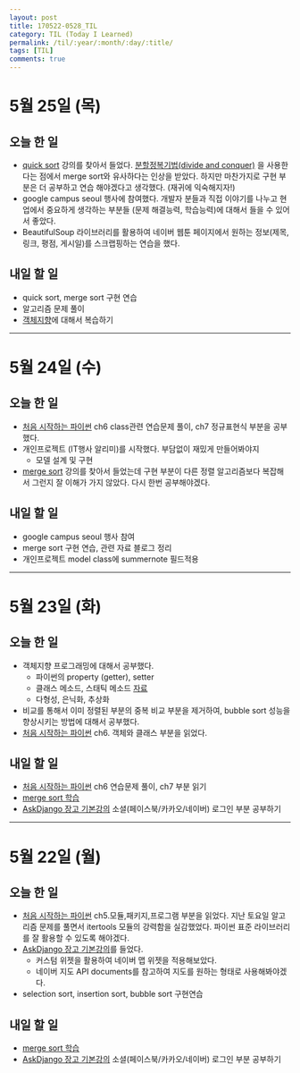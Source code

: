 ```yaml
---
layout: post
title: 170522-0528_TIL
category: TIL (Today I Learned)
permalink: /til/:year/:month/:day/:title/
tags: [TIL]
comments: true
---
```

# 5월 25일 (목)
## 오늘 한 일
- [quick sort](https://www.inflearn.com/course/%EC%95%8C%EA%B3%A0%EB%A6%AC%EC%A6%98-%EA%B0%95%EC%A2%8C/) 강의를 찾아서 들었다. [분할정복기법(divide and conquer)](https://ko.wikipedia.org/wiki/%EB%B6%84%ED%95%A0_%EC%A0%95%EB%B3%B5_%EC%95%8C%EA%B3%A0%EB%A6%AC%EC%A6%98) 을 사용한다는 점에서 merge sort와 유사하다는 인상을 받았다. 하지만 마찬가지로 구현 부분은 더 공부하고 연습 해야겠다고 생각했다. (재귀에 익숙해지자!)
- google campus seoul 행사에 참여했다. 개발자 분들과 직접 이야기를 나누고 현업에서 중요하게 생각하는 부분들 (문제 해결능력, 학습능력)에 대해서 들을 수 있어서 좋았다.
- BeautifulSoup 라이브러리를 활용하여 네이버 웹툰 페이지에서 원하는 정보(제목, 링크, 평점, 게시일)를 스크랩핑하는 연습을 했다.

## 내일 할 일
- quick sort, merge sort 구현 연습
- 알고리즘 문제 풀이
- [객체지향](https://wayhome25.github.io/blog/categories/#컴퓨터공학)에 대해서 복습하기

---

# 5월 24일 (수)
## 오늘 한 일
- [처음 시작하는 파이썬](http://www.hanbit.co.kr/store/books/look.php?p_code=B2827459900) ch6 class관련 연습문제 풀이, ch7 정규표현식 부분을 공부했다.
- 개인프로젝트 (IT행사 알리미)를 시작했다. 부담없이 재밌게 만들어봐야지
	- 모델 설계 및 구현
- [merge sort](https://www.inflearn.com/course/%EC%BD%94%EB%94%A9-%EC%9D%B8%ED%84%B0%EB%B7%B0/) 강의를 찾아서 들었는데 구현 부분이 다른 정렬 알고리즘보다 복잡해서 그런지 잘 이해가 가지 않았다. 다시 한번 공부해야겠다.

## 내일 할 일
- google campus seoul 행사 참여
- merge sort 구현 연습, 관련 자료 블로그 정리
- 개인프로젝트 model class에 summernote 필드적용

---
# 5월 23일 (화)
## 오늘 한 일
- 객체지향 프로그래밍에 대해서 공부했다.
	- 파이썬의 property (getter), setter
	- 클래스 메소드, 스태틱 메소드 [자료](http://schoolofweb.net/blog/posts/%ED%8C%8C%EC%9D%B4%EC%8D%AC-oop-part-4-%ED%81%B4%EB%9E%98%EC%8A%A4-%EB%A9%94%EC%86%8C%EB%93%9C%EC%99%80-%EC%8A%A4%ED%83%9C%ED%8B%B1-%EB%A9%94%EC%86%8C%EB%93%9C-class-method-and-static-method/)
	- 다형성, 은닉화, 추상화
- 비교를 통해서 이미 정렬된 부분의 중복 비교 부분을 제거하여, bubble sort 성능을 향상시키는 방법에 대해서 공부했다.  
- [처음 시작하는 파이썬](http://www.hanbit.co.kr/store/books/look.php?p_code=B2827459900) ch6. 객체와 클래스 부분을 읽었다.

## 내일 할 일
- [처음 시작하는 파이썬](http://www.hanbit.co.kr/store/books/look.php?p_code=B2827459900) ch6 연습문제 풀이, ch7 부분 읽기
- [merge sort 학습](https://www.inflearn.com/course/%EC%BD%94%EB%94%A9-%EC%9D%B8%ED%84%B0%EB%B7%B0/)
- [AskDjango 장고 기본강의](https://nomade.kr/vod/django/) 소셜(페이스북/카카오/네이버) 로그인 부분 공부하기

---
# 5월 22일 (월)
## 오늘 한 일
- [처음 시작하는 파이썬](http://www.hanbit.co.kr/store/books/look.php?p_code=B2827459900) ch5.모듈,패키지,프로그램 부분을 읽었다. 지난 토요일 알고리즘 문제를 풀면서 itertools 모듈의 강력함을 실감했었다. 파이썬 표준 라이브러리를 잘 활용할 수 있도록 해야겠다.
- [AskDjango 장고 기본강의](https://nomade.kr/vod/django/)를 들었다.
	- 커스텀 위젯을 활용하여 네이버 맵 위젯을 적용해보았다.
	- 네이버 지도 API documents를 참고하여 지도를 원하는 형태로 사용해봐야겠다.
- selection sort, insertion sort, bubble sort 구현연습

## 내일 할 일
- [merge sort 학습](https://www.inflearn.com/course/%EC%BD%94%EB%94%A9-%EC%9D%B8%ED%84%B0%EB%B7%B0/)
- [AskDjango 장고 기본강의](https://nomade.kr/vod/django/) 소셜(페이스북/카카오/네이버) 로그인 부분 공부하기
